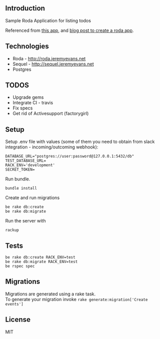 ## Introduction

Sample Roda Application for listing todos


Referenced from [this app](https://github.com/binarapps/slack-integrator), and [blog post to create a roda app](https://binarapps.com/blog/from-rails-to-roda-framework-a-quick-guide/).


## Technologies

- Roda - http://roda.jeremyevans.net
- Sequel - http://sequel.jeremyevans.net
- Postgres

## TODOS

- Upgrade gems
- Integrate CI - travis
- Fix specs
- Get rid of Activesupport (factorygirl)

## Setup

Setup .env file with values (some of them you need to obtain from slack integration - incoming/outcoming webhook):

```
DATABASE_URL="postgres://user:password@127.0.0.1:5432/db"
TEST_DATABASE_URL=
RACK_ENV='development'
SECRET_TOKEN=
```

Run bundle.
```
bundle install
```

Create and run migrations

```
be rake db:create
be rake db:migrate
```

Run the server with
```
rackup
```

## Tests

```
be rake db:create RACK_ENV=test
be rake db:migrate RACK_ENV=test
be rspec spec
```

## Migrations

Migrations are generated using a rake task. <br />
To generate your migration invoke `rake generate:migration['Create events']`

## License

MIT
